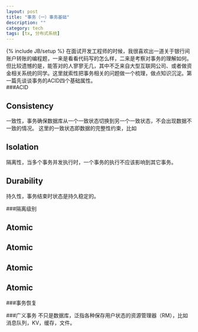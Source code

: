 ```yaml
---
layout: post
title: "事务（一）事务基础"
description: ""
category: tech
tags: [tx, 分布式系统]
---
```

{% include JB/setup %}
在面试开发工程师的时候，我很喜欢出一道关于银行间账户转账的编程题，一来是看看代码写的怎么样，二来是考察对事务的理解如何。但比较遗憾的是，能答对的人寥寥无几，其中不乏来自大型互联网公司、或者做资金相关系统的同学。这里就索性把事务相关的问题做一个梳理，做点知识沉淀。第一篇先谈谈事务的ACID四个基础属性。  
###ACID
<h2><span class="label ”>Atomic</span></h2>  
原子性，事务作为一个整体被执行，包含在其中对数据库的操作，要么全部一起执行，要么都不执行。  
eg.
<h2><span class="label label-info">Consistency</span></h2>  
一致性，事务确保数据库从一个一致状态切换到另一个一致状态，不会出现数据不一致的情况。
这里的一致状态即数据的完整性约束，比如

<h2><span class="label label-info">Isolation</span></h2>  
隔离性，当多个事务并发执行时，一个事务的执行不应该影响到其它事务。


<h2><span class="label label-info">Durability</span></h2>  
持久性，事务结束时状态是持久稳定的。


###隔离级别
<h2><span class="label label-info">Atomic</span></h2>
<h2><span class="label label-info">Atomic</span></h2>
<h2><span class="label label-info">Atomic</span></h2>
<h2><span class="label label-info">Atomic</span></h2>


###事务恢复

###广义事务
不只是数据库，泛指各种保存用户状态的资源管理器（RM），比如消息队列，KV，缓存，文件。